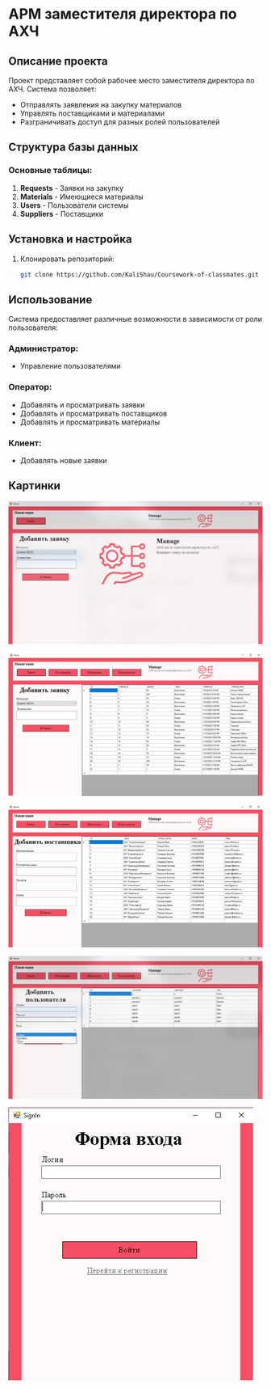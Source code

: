 # АРМ заместителя директора по АХЧ

## Описание проекта

Проект представляет собой рабочее место заместителя директора по АХЧ. Система позволяет:

- Отправлять заявления на закупку материалов
- Управлять поставщиками и материалами
- Разграничивать доступ для разных ролей пользователей

## Структура базы данных

### Основные таблицы:

1. **Requests** - Заявки на закупку
2. **Materials** - Имеющиеся материалы
3. **Users** - Пользователи системы
4. **Suppliers** - Поставщики

## Установка и настройка

1. Клонировать репозиторий:
   ```bash
   git clone https://github.com/KaliShau/Coursework-of-classmates.git
   ```

## Использование

Система предоставляет различные возможности в зависимости от роли пользователя:

### Администратор:

- Управление пользователями

### Оператор:

- Добавлять и просматривать заявки
- Добавлять и просматривать поставщиков
- Добавлять и просматривать материалы

### Клиент:

- Добавлять новые заявки

## Картинки

![Screenshot](./assets/requests-client.png)

![Screenshot](./assets/requests.png)

![Screenshot](./assets/suppliers.png)

![Screenshot](./assets/users.png)

![Screenshot](./assets/sign-in.png)